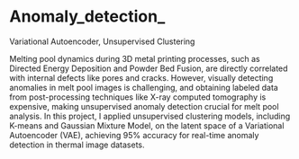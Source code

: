 # Anomaly_detection_
Variational Autoencoder, Unsupervised Clustering

Melting pool dynamics during 3D metal printing processes, such as Directed Energy Deposition and Powder Bed Fusion, are directly correlated with internal defects like pores and cracks. However, visually detecting anomalies in melt pool images is challenging, and obtaining labeled data from post-processing techniques like X-ray computed tomography is expensive, making unsupervised anomaly detection crucial for melt pool analysis. In this project, I applied unsupervised clustering models, including K-means and Gaussian Mixture Model, on the latent space of a Variational Autoencoder (VAE), achieving 95% accuracy for real-time anomaly detection in thermal image datasets.
